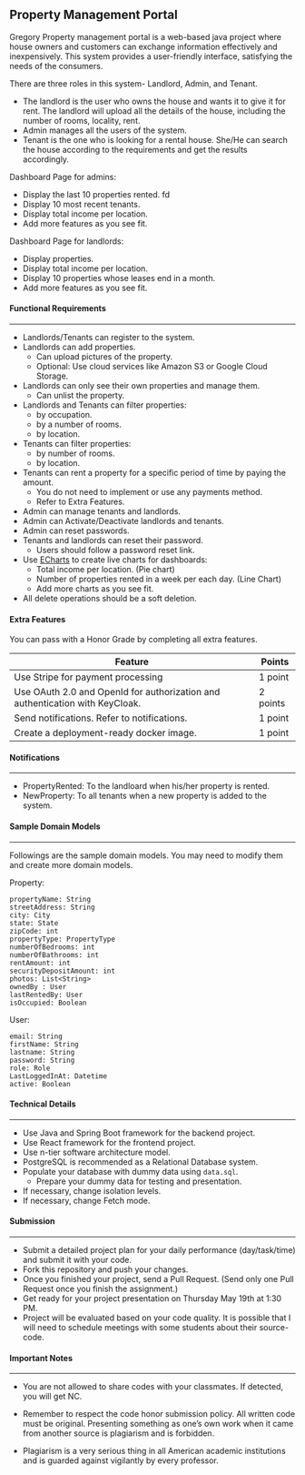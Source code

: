 ## Property Management Portal
 Gregory
Property management portal is a web-based java project where house owners and customers can exchange information effectively and inexpensively. This system provides a user-friendly interface, satisfying the needs of the consumers. 

There are three roles in this system- Landlord, Admin, and Tenant.  
 - The landlord is the user who owns the house and wants it to give it for rent. The landlord will upload all the details of the house, including the number of rooms, locality, rent. 
 - Admin manages all the users of the system. 
 - Tenant is the one who is looking for a rental house. She/He can search the house according to the requirements and get the results accordingly.

Dashboard Page for admins:
- Display the last 10 properties rented. fd
- Display 10 most recent tenants.
- Display total income per location. 
- Add more features as you see fit.

Dashboard Page for landlords:
- Display properties.
- Display total income per location.
- Display 10 properties whose leases end in a month.
- Add more features as you see fit.

####  Functional  Requirements
--- 
* Landlords/Tenants can register to the system.
* Landlords can add properties.
	* Can upload pictures of the property.
	* Optional: Use cloud services like Amazon S3 or Google Cloud Storage.
* Landlords can only see their own properties and manage them.
	* Can unlist the property.
* Landlords and Tenants can filter properties:
	* by occupation.
	* by a number of rooms.
	* by location.
* Tenants can filter properties:
	* by number of rooms.
	*  by location.
* Tenants can rent a property for a specific period of time by paying the amount.
	* You do not need to implement or use any payments method.
	* Refer to Extra Features. 
* Admin can manage tenants and landlords.
*  Admin can Activate/Deactivate landlords and tenants.
* Admin can reset passwords.
* Tenants and landlords can reset their password.
	* Users should follow a password reset link.
* Use [ECharts](https://echarts.apache.org/en/index.html) to create live charts for dashboards:
	* Total income per location. (Pie chart)
	* Number of properties rented in a week per each day. (Line Chart)
	* Add more charts as you see fit.
*   All delete operations should be a soft deletion.

#### Extra Features
You can pass with a Honor Grade by completing all extra features.

| Feature | Points |
|---------|--------|
|<font size="3"> Use Stripe for payment processing</font> | 1 point |
|<font size="3">Use OAuth 2.0 and OpenId for authorization and authentication with KeyCloak.</font> |2 points|
|<font size="3">Send notifications. Refer to notifications.</font> |1 point|
|<font size="3">Create a deployment-ready docker image.</font> |1 point|


#### Notifications
---
* PropertyRented: To the landloard when his/her property is rented.
* NewProperty: To all tenants when a new property is added to the system.

#### Sample Domain Models
---

Followings are the sample domain models. You may need to modify them and create more domain models.

Property: 
``` 
propertyName: String
streetAddress: String
city: City
state: State
zipCode: int
propertyType: PropertyType
numberOfBedrooms: int
numberOfBathrooms: int
rentAmount: int
securityDepositAmount: int
photos: List<String>
ownedBy : User
lastRentedBy: User
isOccupied: Boolean
```

User:
```
email: String
firstName: String
lastname: String
password: String
role: Role
LastLoggedInAt: Datetime
active: Boolean
```

#### Technical Details
---
* Use Java and Spring Boot framework for the backend project.
* Use React framework for the frontend project.
* Use n-tier software architecture model.
* PostgreSQL is recommended as a Relational Database system.
* Populate your database with dummy data using `data.sql`.
	* Prepare your dummy data for testing and presentation.
* If necessary, change isolation levels.
* If necessary, change Fetch mode.


#### Submission
---
* Submit a detailed project plan for your daily performance (day/task/time) and submit it with your code.
* Fork this repository and push your changes.
* Once you finished your project, send a Pull Request. (Send only one Pull Request once you finish the assignment.)
* Get ready for your project presentation on Thursday May 19th at 1:30 PM.
* Project will be evaluated based on your code quality. It is possible that I will need to schedule meetings with some students about their source-code.

#### Important Notes
---
 * You are not allowed to share codes with your classmates. If detected, you will get NC.
 
* Remember to respect the code honor submission policy. All written code must be original. Presenting something as one’s own work when it came from another source is plagiarism and is forbidden.
    
* Plagiarism is a very serious thing in all American academic institutions and is guarded against vigilantly by every professor.
 


